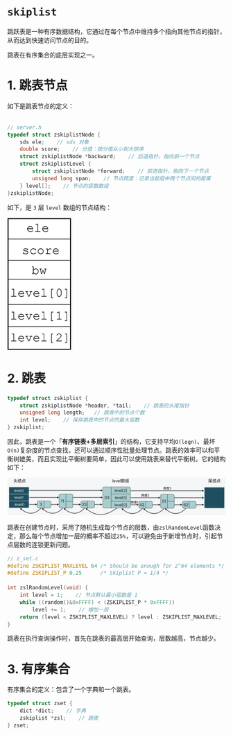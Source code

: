 # `skiplist`

跳跃表是一种有序数据结构，它通过在每个节点中维持多个指向其他节点的指针，从而达到快速访问节点的目的。

跳表在有序集合的底层实现之一。

# 1. 跳表节点

如下是跳表节点的定义：

```c

// server.h
typedef struct zskiplistNode {
    sds ele;    // sds 对象
    double score;    // 分值：按分值从小到大排序
    struct zskiplistNode *backward;    // 后退指针，指向前一个节点
    struct zskiplistLevel {    
        struct zskiplistNode *forward;    // 前进指针，指向下一个节点
        unsigned long span;    // 节点跨度：记录当前层中两个节点间的距离
    } level[];    // 节点的层数数组
}zskiplistNode; 
```

如下，是 `3` 层 `level` 数组的节点结构：

<img src="../pics/skiplist.png" style="zoom:30%;" />

# 2. 跳表

```c
typedef struct zskiplist {
    struct zskiplistNode *header, *tail;	// 跳表的头尾指针
    unsigned long length;	// 跳表中的节点个数
    int level;    // 保存跳表中的节点的最大层数
} zskiplist;
```

因此，跳表是一个「**有序链表+多层索引**」的结构，它支持平均`O(logn)`、最坏`O(n)`复杂度的节点查找，还可以通过顺序性批量处理节点。跳表的效率可以和平衡树媲美，而且实现比平衡树要简单，因此可以使用跳表来替代平衡树。它的结构如下：

![](../pics/skl_1.png)

跳表在创建节点时，采用了随机生成每个节点的层数，由`zslRandomLevel`函数决定，那么每个节点增加一层的概率不超过`25%`，可以避免由于新增节点时，引起节点层数的连锁更新问题。

```c
// z_set.c
#define ZSKIPLIST_MAXLEVEL 64 /* Should be enough for 2^64 elements */
#define ZSKIPLIST_P 0.25      /* Skiplist P = 1/4 */

int zslRandomLevel(void) {
    int level = 1;    // 节点默认最小层数是 1
    while ((random()&0xFFFF) < (ZSKIPLIST_P * 0xFFFF))
        level += 1;    // 增加一层
    return (level < ZSKIPLIST_MAXLEVEL) ? level : ZSKIPLIST_MAXLEVEL;
}

```

跳表在执行查询操作时，首先在跳表的最高层开始查询，层数越高，节点越少。

# 3. 有序集合

有序集合的定义：包含了一个字典和一个跳表。

```c
typedef struct zset {
    dict *dict;    // 字典
    zskiplist *zsl;    // 跳表
} zset;
```


